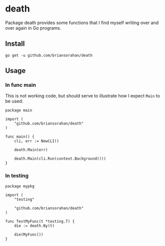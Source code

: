 # death

Package death provides some functions that I find myself writing over and over again in Go programs.

## Install

```
go get -u github.com/briansorahan/death
```

## Usage

### In func main

This is not working code, but should serve to illustrate how I expect `Main` to be used:

```
package main

import (
	"github.com/briansorahan/death"
)

func main() {
	cli, err := NewCLI()

	death.Main(err)

	death.Main(cli.Run(context.Background()))
}
```

### In testing

```
package mypkg

import (
	"testing"

	"github.com/briansorahan/death"
)

func TestMyFunc(t *testing.T) {
	die := death.By(t)

	die(MyFunc())
}
```

